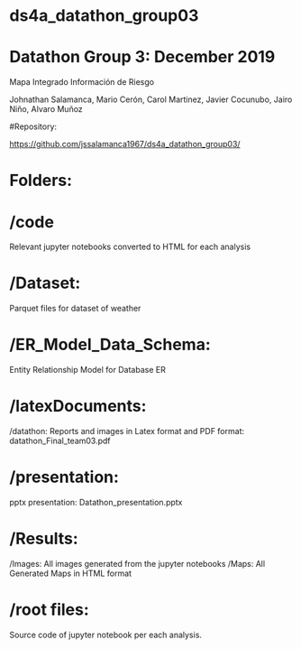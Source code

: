# ds4a_datathon_group03

# Datathon Group 3: December 2019

Mapa Integrado Información de Riesgo

Johnathan Salamanca, Mario Cerón, Carol Martinez, Javier Cocunubo, Jairo Niño, Alvaro Muñoz

#Repository: 

https://github.com/jssalamanca1967/ds4a_datathon_group03/

# Folders:

# /code
Relevant jupyter notebooks converted to HTML for each analysis

# /Dataset: 
Parquet files for dataset of weather

# /ER_Model_Data_Schema: 
Entity Relationship Model for Database ER

# /latexDocuments: 
/datathon: Reports and images in Latex format and PDF format: datathon_Final_team03.pdf

# /presentation: 
pptx presentation: Datathon_presentation.pptx

# /Results: 
/Images: All images generated from the jupyter notebooks
/Maps: All Generated Maps in HTML format 

# /root files: 
Source code of jupyter notebook per each analysis.